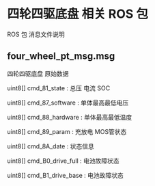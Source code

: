 # 四轮四驱底盘 相关 ROS 包

ROS 包 消息文件说明

## four_wheel_pt_msg.msg

四轮四驱底盘 原始数据

uint8[] cmd_81_state : 总压 电流 SOC

uint8[] cmd_87_software : 单体最高最低电压

uint8[] cmd_88_hardware : 单体最高最低温度

uint8[] cmd_89_param : 充放电 MOS管状态

uint8[] cmd_8A_date : 状态信息

uint8[] cmd_B0_drive_full : 电池故障状态

uint8[] cmd_B1_drive_base : 电池故障状态
